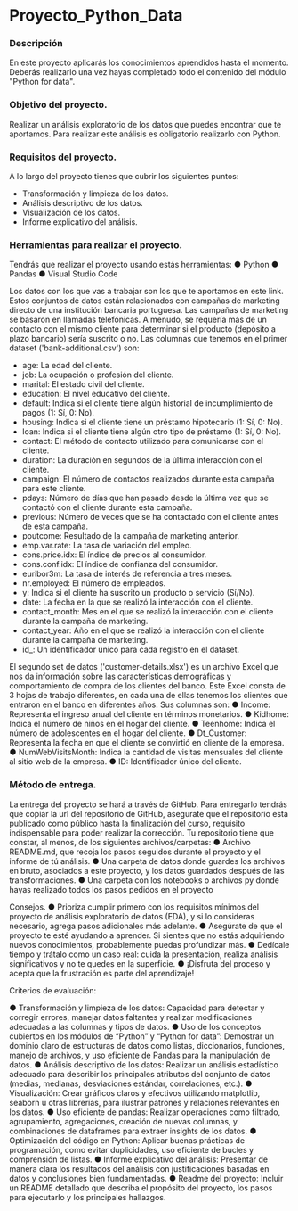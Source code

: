 # Proyecto_Python_Data

### Descripción
  En este proyecto aplicarás los conocimientos aprendidos hasta el momento. Deberás realizarlo una vez hayas completado todo el contenido del módulo "Python for data".

### Objetivo del proyecto.
  Realizar un análisis exploratorio de los datos que puedes encontrar que te aportamos. Para realizar este análisis es obligatorio realizarlo con Python.

### Requisitos del proyecto.
  A lo largo del proyecto tienes que cubrir los siguientes puntos:
   - Transformación y limpieza de los datos.
   - Análisis descriptivo de los datos.
   - Visualización de los datos.
   - Informe explicativo del análisis.

### Herramientas para realizar el proyecto.
  Tendrás que realizar el proyecto usando estás herramientas:
  ● Python
  ● Pandas
  ● Visual Studio Code

Los datos con los que vas a trabajar son los que te aportamos en este link.
Estos conjuntos de datos están relacionados con campañas de marketing directo de una institución bancaria portuguesa. Las campañas de marketing se basaron en llamadas telefónicas. A menudo, se requería más de un contacto con el mismo cliente para determinar si el producto (depósito a plazo bancario) sería suscrito o no. Las columnas que tenemos en el primer dataset ('bank-additional.csv') son:
  - age: La edad del cliente.
  - job: La ocupación o profesión del cliente.
  - marital: El estado civil del cliente.
  - education: El nivel educativo del cliente.
  - default: Indica si el cliente tiene algún historial de incumplimiento de pagos (1: Sí, 0: No).
  - housing: Indica si el cliente tiene un préstamo hipotecario (1: Sí, 0: No).
  - loan: Indica si el cliente tiene algún otro tipo de préstamo (1: Sí, 0: No).
  - contact: El método de contacto utilizado para comunicarse con el cliente.
  - duration: La duración en segundos de la última interacción con el cliente.
  - campaign: El número de contactos realizados durante esta campaña para este cliente.
  - pdays: Número de días que han pasado desde la última vez que se contactó con el cliente durante esta campaña.
  - previous: Número de veces que se ha contactado con el cliente antes de esta campaña.
  - poutcome: Resultado de la campaña de marketing anterior.
  - emp.var.rate: La tasa de variación del empleo.
  - cons.price.idx: El índice de precios al consumidor.
  - cons.conf.idx: El índice de confianza del consumidor.
  - euribor3m: La tasa de interés de referencia a tres meses.
  - nr.employed: El número de empleados.
  - y: Indica si el cliente ha suscrito un producto o servicio (Sí/No).
  - date: La fecha en la que se realizó la interacción con el cliente.
  - contact_month: Mes en el que se realizó la interacción con el cliente durante la campaña de marketing.
  - contact_year: Año en el que se realizó la interacción con el cliente durante la campaña de marketing.
  - id_: Un identificador único para cada registro en el dataset.

El segundo set de datos ('customer-details.xlsx') es un archivo Excel que nos da información sobre las características demográficas y comportamiento de compra de los clientes del banco. Este Excel consta de 3 hojas de trabajo diferentes, en cada una de ellas tenemos los clientes que entraron en el banco en diferentes años. Sus columnas son:
  ●	Income: Representa el ingreso anual del cliente en términos monetarios.
  ●	Kidhome: Indica el número de niños en el hogar del cliente.
  ●	Teenhome: Indica el número de adolescentes en el hogar del cliente.
  ●	Dt_Customer: Representa la fecha en que el cliente se convirtió en cliente de la empresa.
  ●	NumWebVisitsMonth: Indica la cantidad de visitas mensuales del cliente al sitio web de la empresa.
  ●	ID: Identificador único del cliente.

### Método de entrega.
La entrega del proyecto se hará a través de GitHub. Para entregarlo tendrás que copiar la url del repositorio de GitHub, asegurate que el repositorio está publicado como público hasta la finalización del curso, requisito indispensable para poder realizar la corrección. Tu repositorio tiene que constar, al menos, de los siguientes archivos/carpetas:
● Archivo README.md, que recoja los pasos seguidos durante el proyecto y el informe de tú análisis.
● Una carpeta de datos donde guardes los archivos en bruto, asociados a este proyecto, y los datos guardados después de las transformaciones.
● Una carpeta con los notebooks o archivos py donde hayas realizado todos los pasos pedidos en el proyecto

Consejos.
● Prioriza cumplir primero con los requisitos mínimos del proyecto de análisis exploratorio de datos (EDA), y si lo consideras necesario, agrega pasos adicionales más adelante.
● Asegúrate de que el proyecto te esté ayudando a aprender. Si sientes que no estás adquiriendo nuevos conocimientos, probablemente puedas profundizar más.
● Dedícale tiempo y trátalo como un caso real: cuida la presentación, realiza análisis significativos y no te quedes en la superficie.
● ¡Disfruta del proceso y acepta que la frustración es parte del aprendizaje!


Criterios de evaluación:


● Transformación y limpieza de los datos: Capacidad para detectar y corregir errores, manejar datos faltantes y realizar modificaciones adecuadas a las columnas y tipos de datos.
● Uso de los conceptos cubiertos en los módulos de “Python” y “Python for data”: Demostrar un dominio claro de estructuras de datos como listas, diccionarios, funciones, manejo de archivos, y uso eficiente de Pandas para la manipulación de datos.
● Análisis descriptivo de los datos: Realizar un análisis estadístico adecuado para describir los principales atributos del conjunto de datos (medias, medianas, desviaciones estándar, correlaciones, etc.).
● Visualización: Crear gráficos claros y efectivos utilizando matplotlib, seaborn u otras librerías, para ilustrar patrones y relaciones relevantes en los datos.
● Uso eficiente de pandas: Realizar operaciones como filtrado, agrupamiento, agregaciones, creación de nuevas columnas, y combinaciones de dataframes para extraer insights de los datos.
● Optimización del código en Python: Aplicar buenas prácticas de programación, como evitar duplicidades, uso eficiente de bucles y comprensión de listas.
● Informe explicativo del análisis: Presentar de manera clara los resultados del análisis con justificaciones basadas en datos y conclusiones bien fundamentadas.
● Readme del proyecto: Incluir un README detallado que describa el propósito del proyecto, los pasos para ejecutarlo y los principales hallazgos.



